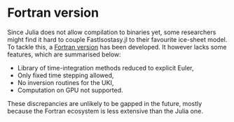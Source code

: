# Fortran version

Since Julia does not allow compilation to binaries yet, some researchers might find it hard to couple FastIsostasy.jl to their favourite ice-sheet model. To tackle this, a [Fortran version](https://github.com/palma-ice/FastIsostasy) has been developed. It however lacks some features, which are summarised below:
- Library of time-integration methods reduced to explicit Euler,
- Only fixed time stepping allowed,
- No inversion routines for the UKI,
- Computation on GPU not supported.

These discrepancies are unlikely to be gapped in the future, mostly because the Fortran ecosystem is less extensive than the Julia one.
